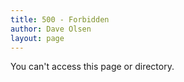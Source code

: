 ```yaml
---
title: 500 - Forbidden
author: Dave Olsen
layout: page
---
```


You can't access this page or directory.